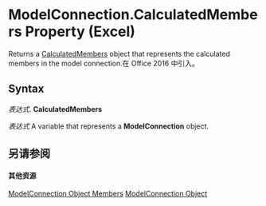 
# ModelConnection.CalculatedMembers Property (Excel)

Returns a [CalculatedMembers](3c664ac6-e2f8-f631-006d-6a16c380641e.md) object that represents the calculated members in the model connection.在 Office 2016 中引入。


## Syntax

 _表达式_. **CalculatedMembers**

 _表达式_ A variable that represents a **ModelConnection** object.


## 另请参阅


#### 其他资源


[ModelConnection Object Members](http://msdn.microsoft.com/library/6909811e-5ef3-ba36-9949-8008444f0b00%28Office.15%29.aspx)
[ModelConnection Object](db1b8e2b-76f7-5a6f-b510-6a4d6c4e9857.md)